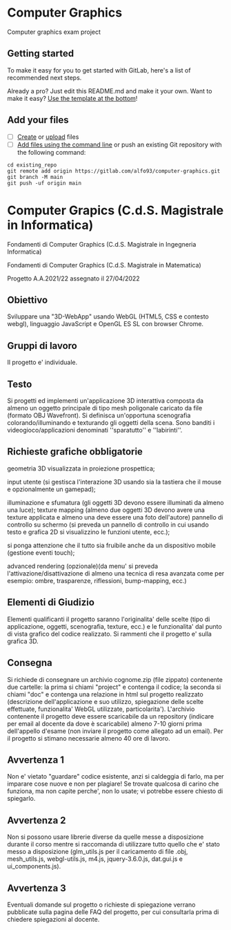 # Computer Graphics

Computer graphics exam project

## Getting started

To make it easy for you to get started with GitLab, here's a list of recommended next steps.

Already a pro? Just edit this README.md and make it your own. Want to make it easy? [Use the template at the bottom](#editing-this-readme)!

## Add your files

- [ ] [Create](https://docs.gitlab.com/ee/user/project/repository/web_editor.html#create-a-file) or [upload](https://docs.gitlab.com/ee/user/project/repository/web_editor.html#upload-a-file) files
- [ ] [Add files using the command line](https://docs.gitlab.com/ee/gitlab-basics/add-file.html#add-a-file-using-the-command-line) or push an existing Git repository with the following command:

```
cd existing_repo
git remote add origin https://gitlab.com/alfo93/computer-graphics.git
git branch -M main
git push -uf origin main
```

# Computer Grapics (C.d.S. Magistrale in Informatica)

Fondamenti di Computer Graphics (C.d.S. Magistrale in Ingegneria Informatica)

Fondamenti di Computer Graphics (C.d.S. Magistrale in Matematica)

Progetto A.A.2021/22 assegnato il 27/04/2022

## Obiettivo

Sviluppare una "3D-WebApp" usando WebGL (HTML5, CSS e contesto webgl), linguaggio JavaScript e OpenGL ES SL con browser Chrome.

## Gruppi di lavoro

Il progetto e' individuale.

## Testo

Si progetti ed implementi un'applicazione 3D interattiva composta da almeno un oggetto principale di tipo mesh poligonale caricato da file (formato OBJ Wavefront). Si definisca un'opportuna scenografia colorando/illuminando e texturando gli oggetti della scena. Sono banditi i videogioco/applicazioni denominati ''sparatutto'' e ''labirinti''.

## Richieste grafiche obbligatorie

geometria 3D visualizzata in proiezione prospettica;

input utente (si gestisca l'interazione 3D usando sia la tastiera che il mouse e opzionalmente un gamepad);

illuminazione e sfumatura (gli oggetti 3D devono essere illuminati da almeno una luce);
texture mapping (almeno due oggetti 3D devono avere una texture applicata e almeno una deve essere una foto dell'autore)
pannello di controllo su schermo (si preveda un pannello di controllo in cui usando testo e grafica 2D si visualizzino le funzioni utente, ecc.);

si ponga attenzione che il tutto sia fruibile anche da un dispositivo mobile (gestione eventi touch);

advanced rendering (opzionale)(da menu' si preveda l'attivazione/disattivazione di almeno una tecnica di resa avanzata come per esempio: ombre, trasparenze, riflessioni, bump-mapping, ecc.)

## Elementi di Giudizio
Elementi qualificanti il progetto saranno l'originalita' delle scelte (tipo di applicazione, oggetti, scenografia, texture, ecc.) e le funzionalita' dal punto di vista grafico del codice realizzato. Si rammenti che il progetto e' sulla grafica 3D.

## Consegna

Si richiede di consegnare un archivio cognome.zip (file zippato) contenente due cartelle:
la prima si chiami "project" e contenga il codice;
la seconda si chiami "doc" e contenga una relazione in html sul progetto realizzato (descrizione dell'applicazione e suo utilizzo, spiegazione delle scelte effettuate, funzionalita' WebGL utilizzate, particolarita').
L'archivio contenente il progetto deve essere scaricabile da un repository (indicare per email al docente da dove è scaricabile) almeno 7-10 giorni prima dell'appello d'esame (non inviare il progetto come allegato ad un email).
Per il progetto si stimano necessarie almeno 40 ore di lavoro.

## Avvertenza 1
Non e' vietato "guardare" codice esistente, anzi si caldeggia di farlo, ma per imparare cose nuove e non per plagiare! Se trovate qualcosa di carino che funziona, ma non capite perche', non lo usate; vi potrebbe essere chiesto di spiegarlo.

## Avvertenza 2
Non si possono usare librerie diverse da quelle messe a disposizione durante il corso mentre si raccomanda di utilizzare tutto quello che e' stato messo a disposizione (glm_utils.js per il caricamento di file .obj, mesh_utils.js, webgl-utils.js, m4.js, jquery-3.6.0.js, dat.gui.js e ui_components.js).

## Avvertenza 3
Eventuali domande sul progetto o richieste di spiegazione verrano pubblicate sulla pagina delle FAQ del progetto, per cui consultarla prima di chiedere spiegazioni al docente.
